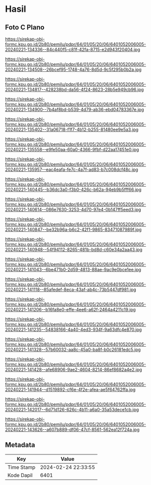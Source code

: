 # Hasil

## Foto C Plano

https://sirekap-obj-formc.kpu.go.id/2b80/pemilu/pdpr/64/01/05/20/06/6401052006005-20240221-134336--84c440f5-c81f-42fa-8715-e2d943f20404.jpg

https://sirekap-obj-formc.kpu.go.id/2b80/pemilu/pdpr/64/01/05/20/06/6401052006005-20240221-134508--26bcef95-1748-4a76-8d5d-9c5f295b0b2a.jpg

https://sirekap-obj-formc.kpu.go.id/2b80/pemilu/pdpr/64/01/05/20/06/6401052006005-20240221-134817--428238bd-da56-4f24-8623-28b5e949cb96.jpg

https://sirekap-obj-formc.kpu.go.id/2b80/pemilu/pdpr/64/01/05/20/06/6401052006005-20240221-134900--7b4af8bd-b539-4d79-ab36-ebd04783367e.jpg

https://sirekap-obj-formc.kpu.go.id/2b80/pemilu/pdpr/64/01/05/20/06/6401052006005-20240221-135402--31a06718-f1f7-4b12-b255-81480ee9e5a3.jpg

https://sirekap-obj-formc.kpu.go.id/2b80/pemilu/pdpr/64/01/05/20/06/6401052006005-20240221-135558--e9fe50aa-60a0-4366-9fbf-d22aa17451e0.jpg

https://sirekap-obj-formc.kpu.go.id/2b80/pemilu/pdpr/64/01/05/20/06/6401052006005-20240221-135957--eac4eafa-fe7c-4a7f-ad83-b7c008dcf48c.jpg

https://sirekap-obj-formc.kpu.go.id/2b80/pemilu/pdpr/64/01/05/20/06/6401052006005-20240221-140445--b36dc3a0-f3b0-426c-b62a-94eb9b5fff66.jpg

https://sirekap-obj-formc.kpu.go.id/2b80/pemilu/pdpr/64/01/05/20/06/6401052006005-20240221-140614--086e7630-3253-4d70-97e4-0b147ff5eed3.jpg

https://sirekap-obj-formc.kpu.go.id/2b80/pemilu/pdpr/64/01/05/20/06/6401052006005-20240221-140847--be32b96a-b6c2-42f1-9865-83471087989f.jpg

https://sirekap-obj-formc.kpu.go.id/2b80/pemilu/pdpr/64/01/05/20/06/6401052006005-20240221-140948--54f94112-8265-481b-bd8d-c60e34a2aa43.jpg

https://sirekap-obj-formc.kpu.go.id/2b80/pemilu/pdpr/64/01/05/20/06/6401052006005-20240221-141043--6be471b0-2d59-4813-88ae-9ac9e0bce1ee.jpg

https://sirekap-obj-formc.kpu.go.id/2b80/pemilu/pdpr/64/01/05/20/06/6401052006005-20240221-141118--85afedef-8eca-43af-ab4c-73b5447df981.jpg

https://sirekap-obj-formc.kpu.go.id/2b80/pemilu/pdpr/64/01/05/20/06/6401052006005-20240221-141206--b16fa8e0-effe-4ee6-a62f-2464a4211c19.jpg

https://sirekap-obj-formc.kpu.go.id/2b80/pemilu/pdpr/64/01/05/20/06/6401052006005-20240221-141235--54838166-4a40-4ed3-934f-9a63dfc4e870.jpg

https://sirekap-obj-formc.kpu.go.id/2b80/pemilu/pdpr/64/01/05/20/06/6401052006005-20240221-141328--57b60032-aa8c-45a0-ba8f-b0c26181edc5.jpg

https://sirekap-obj-formc.kpu.go.id/2b80/pemilu/pdpr/64/01/05/20/06/6401052006005-20240221-141428--afe68906-9ae2-4604-8214-86ef8682a4e2.jpg

https://sirekap-obj-formc.kpu.go.id/2b80/pemilu/pdpr/64/01/05/20/06/6401052006005-20240221-141944--d1519892-cf6e-4f2e-afea-ae5f64762ffa.jpg

https://sirekap-obj-formc.kpu.go.id/2b80/pemilu/pdpr/64/01/05/20/06/6401052006005-20240221-142017--6d71d126-626c-4b11-a6a0-35a53dece1cb.jpg

https://sirekap-obj-formc.kpu.go.id/2b80/pemilu/pdpr/64/01/05/20/06/6401052006005-20240221-143626--a607b889-df06-47cf-8561-562ea12f724a.jpg


## Metadata

| Key        | Value               |
| ---------- | ------------------- |
| Time Stamp | 2024-02-24 22:33:55 |
| Kode Dapil | 6401                |



